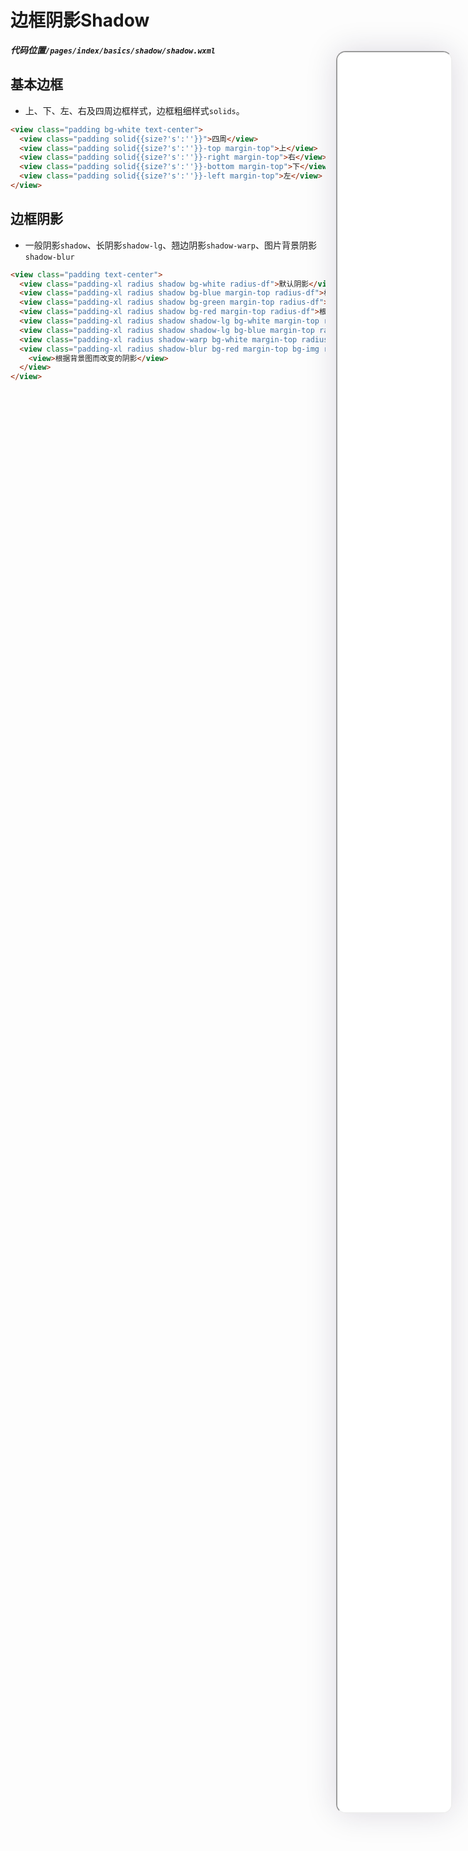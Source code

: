 <!--
 * @Descripttion: 
 * @version: V1.0
 * @Author: Xiaokang Lei
 * @email: lxk201808@163.com
 * @Date: 2022-12-02 17:39:32
 * @LastEditors: Xiaokang Lei
 * @LastEditTime: 2022-12-06 22:45:22
-->

<div style="width:19%; height:88%; float:right; position:fixed; right:3%;top: 4%;z-index: 99;">
    <iframe src="./h5/index.html#/pages/index/basics/shadow/shadow" width="100%" height="80%" style="border-radius:15px; box-shadow:0 0 50px 0px rgb(30 0 60 / 15%);"></iframe>
</div>

# 边框阴影Shadow

***代码位置`/pages/index/basics/shadow/shadow.wxml`***

## 基本边框

- 上、下、左、右及四周边框样式，边框粗细样式`solids`。

```html
<view class="padding bg-white text-center">
  <view class="padding solid{{size?'s':''}}">四周</view>
  <view class="padding solid{{size?'s':''}}-top margin-top">上</view>
  <view class="padding solid{{size?'s':''}}-right margin-top">右</view>
  <view class="padding solid{{size?'s':''}}-bottom margin-top">下</view>
  <view class="padding solid{{size?'s':''}}-left margin-top">左</view>
</view>
```

## 边框阴影

- 一般阴影`shadow`、长阴影`shadow-lg`、翘边阴影`shadow-warp`、图片背景阴影`shadow-blur`

```html
<view class="padding text-center">
  <view class="padding-xl radius shadow bg-white radius-df">默认阴影</view>
  <view class="padding-xl radius shadow bg-blue margin-top radius-df">根据背景颜色而改变的阴影</view>
  <view class="padding-xl radius shadow bg-green margin-top radius-df">根据背景颜色而改变的阴影</view>
  <view class="padding-xl radius shadow bg-red margin-top radius-df">根据背景颜色而改变的阴影</view>
  <view class="padding-xl radius shadow shadow-lg bg-white margin-top radius-df">长阴影</view>
  <view class="padding-xl radius shadow shadow-lg bg-blue margin-top radius-df">长阴影</view>
  <view class="padding-xl radius shadow-warp bg-white margin-top radius-df">翘边阴影</view>
  <view class="padding-xl radius shadow-blur bg-red margin-top bg-img radius-df" style="background-image:url(https://ossweb-img.qq.com/images/lol/web201310/skin/big91005.jpg);">
    <view>根据背景图而改变的阴影</view>
  </view>
</view>
```
